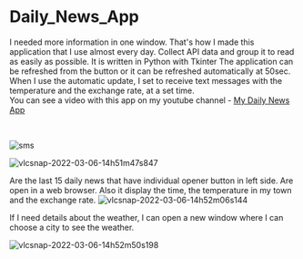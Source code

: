 # Daily_News_App
I needed more information in one window. That's how I made this application that I use almost every day.
Collect API data and group it to read as easily as possible. It is written in Python with Tkinter
The application can be refreshed from the button or it can be refreshed automatically at 50sec. When I use the automatic update, I set to receive text messages with the temperature and the exchange rate, at a set time.  
 You can see a video with this app on my youtube channel - <a href="https://www.youtube.com/watch?v=LyRzNSQ8jso" target="_blank">My Daily News App</a></p>&nbsp;</div><br /><p></p>
![sms](https://user-images.githubusercontent.com/96166795/156924940-9d65b90d-37a3-4c87-8011-60210fcc65b4.jpg)

![vlcsnap-2022-03-06-14h51m47s847](https://user-images.githubusercontent.com/96166795/156924388-506f7999-8763-4726-8588-b82b36fd30e7.png)

Are the last 15 daily news that have individual opener button in left side. Are open in a web browser. Also it display the time, the temperature in my town and the exchange rate. 
![vlcsnap-2022-03-06-14h52m06s144](https://user-images.githubusercontent.com/96166795/156924544-1c19d3eb-7088-4021-a5f1-30fe50fcab92.png)

If I need details about the weather, I can open a new window where I can choose a city to see the weather.

![vlcsnap-2022-03-06-14h52m50s198](https://user-images.githubusercontent.com/96166795/156924727-2d489493-d37d-41d2-8fb5-e06ca7cb5f01.png)
